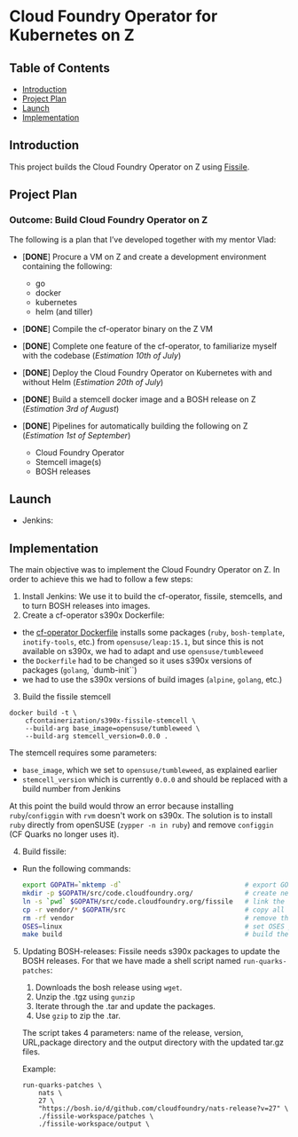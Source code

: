 # Cloud Foundry Operator for Kubernetes on Z


## Table of Contents
* [Introduction](#Introduction)
* [Project Plan](#Project-Plan)
* [Launch](#Launch)
* [Implementation](#Implementation)
## Introduction
This project builds the Cloud Foundry Operator on Z using [Fissile](https://github.com/cloudfoundry-incubator/fissile).
## Project Plan
### Outcome: Build Cloud Foundry Operator on Z

The following is a plan that I’ve developed together with my mentor Vlad:
* [**DONE**] Procure a VM on Z and create a development environment containing the following:
  * go
  * docker
  * kubernetes
  * helm (and tiller)

* [**DONE**] Compile the cf-operator binary on the Z VM
* [**DONE**] Complete one feature of the cf-operator, to familiarize myself with the codebase (*Estimation 10th of July*)
* [**DONE**] Deploy the Cloud Foundry Operator on Kubernetes with and without Helm (*Estimation 20th of July*)
* [**DONE**] Build a stemcell docker image and a BOSH release on Z (*Estimation 3rd of August*)
* [**DONE**] Pipelines for automatically building the following on Z (*Estimation 1st of September*)
  * Cloud Foundry Operator
  * Stemcell image(s)
  * BOSH releases

## Launch
* Jenkins:

## Implementation
The main objective was to implement the Cloud Foundry Operator on Z. In order to achieve this we had to follow a few steps:
1. Install Jenkins: We use it to build the cf-operator, fissile, stemcells, and to turn BOSH releases into images.
2. Create a cf-operator s390x Dockerfile: 
- the [cf-operator Dockerfile](https://github.com/cfcontainerizationbot/cf-operator-base/blob/master/Dockerfile) installs some packages (`ruby`, `bosh-template`, `inotify-tools`, etc.) from `opensuse/leap:15.1`, but since this is not available on s390x, we had to adapt and use `opensuse/tumbleweed`
- the `Dockerfile` had to be changed so it uses s390x versions of packages (`golang`, `dumb-init``)
- we had to use the s390x versions of build images (`alpine`, `golang`, etc.)

3. Build the fissile stemcell

```
docker build -t \
    cfcontainerization/s390x-fissile-stemcell \
    --build-arg base_image=opensuse/tumbleweed \
    --build-arg stemcell_version=0.0.0 .
```

The stemcell requires some parameters:
- `base_image`, which we set to `opensuse/tumbleweed`, as explained earlier
- `stemcell_version` which is currently `0.0.0` and should be replaced with a build number from Jenkins

At this point the build would throw an error because installing `ruby`/`configgin` with `rvm` doesn't work on s390x. The solution is to install `ruby` directly from openSUSE (`zypper -n in ruby`) and remove `configgin` (CF Quarks no longer uses it).

4. Build fissile: 
- Run the following commands:
    ```bash 
    export GOPATH=`mktemp -d`                               # export GOPATH to a new temporary directory
    mkdir -p $GOPATH/src/code.cloudfoundry.org/             # create new directories within the temporary one
    ln -s `pwd` $GOPATH/src/code.cloudfoundry.org/fissile   # link the current working directory with the temporary directory
    cp -r vendor/* $GOPATH/src                              # copy all files from “vendor” to the temporary file
    rm -rf vendor                                           # remove the permanent vendor directory 
    OSES=linux                                              # set OSES parameter to “linux”
    make build                                              # build the fissile
    ```
5. Updating BOSH-releases: Fissile needs s390x packages to update the BOSH releases. For that we have made a shell script named `run-quarks-patches`:
    1. Downloads the bosh release using `wget`.
    2. Unzip the .tgz using `gunzip`
    3. Iterate through the .tar and update the packages.
    4. Use `gzip` to zip the .tar.

    The script takes 4 parameters: name of the release, version, URL,package directory and the output directory with the updated tar.gz files. 
    
    Example: 
    ```   
    run-quarks-patches \ 
        nats \
        27 \ 
        "https://bosh.io/d/github.com/cloudfoundry/nats-release?v=27" \  
        ./fissile-workspace/patches \
        ./fissile-workspace/output \
    ```


